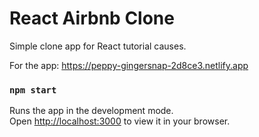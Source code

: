 # React Airbnb Clone

Simple clone app for React tutorial causes.

For the app: https://peppy-gingersnap-2d8ce3.netlify.app

### `npm start`

Runs the app in the development mode.\
Open [http://localhost:3000](http://localhost:3000) to view it in your browser.

